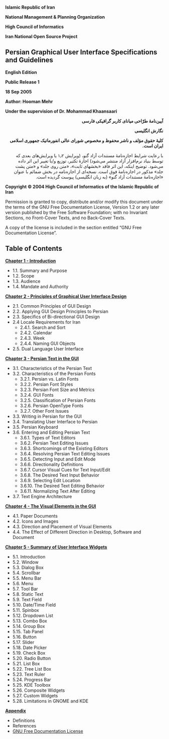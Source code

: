 **Islamic Republic of Iran**

**National Management & Planning Organization**

**High Council of Informatics**

**Iran National Open Source Project**

Persian Graphical User Interface Specifications and Guidelines
--------------------------------------------------------------

**English Edition**

**Public Release 1**

**18 Sep 2005**


**Author: Hooman Mehr**

**Under the supervision of Dr. Mohammad Khaansaari**

<div dir="rtl">

<b>آیین‌نامۀ طرّاحی میانای کاربر گرافیکی فارسی</b>

<b>نگارش انگلیسی</b>


<b>کلیۀ حقوق مؤلف و ناشر محفوظ و مخصوص شورای عالی انفورماتیک جمهوری اسلامی ایران است.</b>

با رعایت شرایط اجازه‌نامۀ مستندات آزاد گنو، (ویرایش ۱٫۲ یا ویرایش‌های بعدی که توسط بنیاد نرم‌افزار آزاد منتشر می‌شود) اجازۀ تکثیر، توزیع و/یا تغییر این اثر داده می‌شود. توضیح اینکه، این اثر فاقد «بخشهای ثابت»، «متن روی جلد» و «متن پشت جلد» مذکور در اجازه‌نامۀ فوق است. نسخه‌ای از اجازه‌نامه در بخش ضمائم با عنوان «اجازه‌نامۀ مستندات آزاد گنو» (به زبان انگلیسی) پیوست گردیده است.

</div>

**Copyright © 2004 High Council of Informatics of the Islamic Republic of Iran**

Permission is granted to copy, distribute and/or modify this document under the terms of the GNU Free Documentation License, Version 1.2 or any later version published by the Free Software Foundation; with no Invariant Sections, no Front-Cover Texts, and no Back-Cover Texts.

A copy of the license is included in the section entitled “GNU Free Documentation License”.

Table of Contents
-----------------

**[Chapter 1 - Introduction](Persian_HIG_EN_Main4_Chapter1.md)**

 - 1.1. Summary and Purpose
 - 1.2. Scope
 - 1.3. Audience
 - 1.4. Mandate and Authority

**[Chapter 2 - Principles of Graphical User Interface Design](PersianHIG_EN_Main4_Chapter2.md)**

 - 2.1. Common Principles of GUI Design
 - 2.2. Applying GUI Design Principles to Persian
 - 2.3. Specifics of Bi-directional GUI Design
 - 2.4 Locale Requirements for Iran
   - 2.4.1. Search and Sort
   - 2.4.2. Calendar
   - 2.4.3. Week
   - 2.4.4. Naming GUI Objects
 - 2.5. Dual Language User Interface

**[Chapter 3 - Persian Text in the GUI](PersianHIG_EN_Main4_Chapter3.md)**

 - 3.1. Characteristics of the Persian Text
 - 3.2. Characteristics of the Persian Fonts
   - 3.2.1. Persian vs. Latin Fonts
   - 3.2.2. Persian Font Styles
   - 3.2.3. Persian Font Size and Metrics
   - 3.2.4. GUI Fonts
   - 3.2.5. Classification of Persian Fonts
   - 3.2.6. Persian OpenType Fonts
   - 3.2.7. Other Font Issues
 - 3.3. Writing in Persian for the GUI
 - 3.4. Translating User Interface to Persian
 - 3.5. Persian Keyboard
 - 3.6. Entering and Editing Persian Text
   - 3.6.1. Types of Text Editors
   - 3.6.2. Persian Text Editing Issues
   - 3.6.3. Shortcomings of the Existing Editors
   - 3.6.4. Resolving Persian Text Editing Issues
   - 3.6.5. Detecting Input and Edit Mode
   - 3.6.6. Directionality Definitions
   - 3.6.7. Cursor Visual Cues for Text Input/Edit
   - 3.6.8. The Desired Text Input Behavior
   - 3.6.9. Selecting Edit Location
   - 3.6.10. The Desired Text Editing Behavior
   - 3.6.11. Normalizing Text After Editing
 - 3.7. Text Engine Architecture

**[Chapter 4 - The Visual Elements in the GUI](PersianHIG_EN_Main4_Chapter4.md)**

 - 4.1. Paper Documents
 - 4.2. Icons and Images
 - 4.3. Direction and Placement of Visual Elements
 - 4.4. The Effect of Different Direction in Desktop, Software and Document

**[Chapter 5 - Summary of User Interface Widgets](PersianHIG_EN_Main4_Chapter5.md)**

- 5.1. Introduction
- 5.2. Window
- 5.3. Dialog Box
- 5.4. Scrollbar
- 5.5. Menu Bar
- 5.6. Menu
- 5.7. Tool Bar
- 5.8. Static Text
- 5.9. Text Field
- 5.10. Date/Time Field
- 5.11. Spinbox
- 5.12. Dropdown List
- 5.13. Combo Box
- 5.14. Group Box
- 5.15. Tab Panel
- 5.16. Button
- 5.17. Slider
- 5.18. Date Picker
- 5.19. Check Box
- 5.20. Radio Button
- 5.21. List Box
- 5.22. Tree List Box
- 5.23. Text Ruler
- 5.24. Progress Bar
- 5.25. KDE Toolbox
- 5.26. Composite Widgets
- 5.27. Custom Widgets
- 5.28. Limitations in GNOME and KDE

**[Appendix](PersianHIG_EN_Main4_Appendix.md)**

- Definitions
- References
- [GNU Free Documentation License](fdl-1.2.txt)
